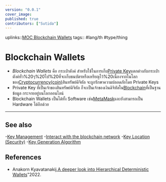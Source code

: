 ```yaml
---
version: "0.0.1"
cover_image:
published: true
contributors: ["Sutida"]
---
```

uplinks::[MOC Blockchain Wallets](./MOC%20Blockchai%20Wallets.md)
tags:: #lang/th #type/thing

# Blockchain Wallets
- *Blockchain Wallets* คือ กระเป๋าตังค์ สำหรับใช้ในการเก็บ[Private Key](./Private%20Key.md)แตกต่างกับกระเป๋าตังค์ทั่ว%20ๆ%20ไป%20ที่จะเก็บธนบัตรหรือเหรียญไว้%20เนื่องจากในโลกของ[Cryptocurrency(coin)](./Cryptocurrency(coin).md)สินทรัพย์ดิจิทัล จะถูกรักษาความปลอดภัยโดย Private Keys 
- Private Key ที่เป็นเจ้าของสินทรัพย์ดิจิทัล ก็จะเป็นเจ้าของเงินดิจิทัลใน[Blockchain](./Blockchain.md)ที่เป็นฐานข้อมูล กระจายอยู่บนโลกออนไลน์
- Blockchain Wallets เป็นได้ทั้ง Software เช่น[MetaMask](./MetaMask.md)และยังสามารถเป็น Hardware ได้อีกด้วย
---
## See also
-[Key Management](./Key%20Management.md)
-[Interact with the blockchain network](./Interact%20with%20the%20blockchain%20network.md)
-[Key Location (Security)](./Key%20Locatio%20(Security).md)
-[Key Generation Algorithm](./Key%20Generatio%20Algorithm.md)
## References
- Anakorn Kyavatanakij,[A deeper look into Hierarchical Deterministic Wallets](./A%20deeper%20look%20into%20Hierarchical%20Deterministic%20Wallets.md)"2022.
